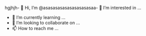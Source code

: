 hgjhjh- 👋 Hi, I’m @asasasasasasasasasasaa- 👀 I’m interested in ...
- 🌱 I’m currently learning ...
- 💞️ I’m looking to collaborate on ...
- 📫 How to reach me ...

<!---
asasasasasasasasasasaa/asasasasasasasasasasaa is a ✨ special ✨ repository because its `README.md` (this file) appears on your GitHub profile.
You can click the Preview link to take a look at your changes.
--->

